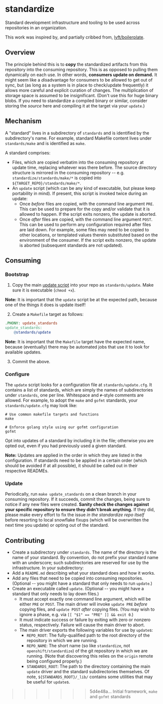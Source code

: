 # standardize

Standard development infrastructure and tooling to be used across repositories in an organization.

This work was inspired by, and partially cribbed from,
[lyft/boilerplate](https://github.com/lyft/boilerplate).

## Overview

The principle behind this is to **copy** the standardized artifacts from
this repository into the consuming repository. This is as opposed to
pulling them dynamically on each use. In other words, **consumers update
on demand.** It might seem like a *dis*advantage for consumers to be
allowed to get out of sync, but (as long as a system is in place to
check/update frequently) it allows more careful and explicit curation of
changes. The multiplication of storage space is assumed to be
insignificant. (Don't use this for huge binary blobs. If you need to
standardize a compiled binary or similar, consider storing the _source_
here and compiling it at the target via your `update`.)

## Mechanism

A "standard" lives in a subdirectory of `standards` and is identified by
the subdirectory's name. For example, standard Makefile content lives
under `standards/make` and is identified as `make`.

A standard comprises:

- Files, which are copied verbatim into the consuming repository at
  update time, replacing whatever was there before. The source directory
  structure is mirrored in the consuming repository -- e.g.
  `standardize/standards/make/*` is copied into
  `${TARGET_REPO}/standards/make/*`.
- An `update` script (which can be any kind of executable, but please
  keep portability in mind). If present, this script is invoked twice
  during an update:
  - Once _before_ files are copied, with the command line argument
    `PRE`. This can be used to prepare for the copy and/or validate that
    it is allowed to happen. If the script exits nonzero, the update is
    aborted.
  - Once _after_ files are copied, with the command line argument
    `POST`. This can be used to perform any configuration required after
    files are laid down. For example, some files may need to be copied
    to other locations, or templated values therein substituted based on the
    environment of the consumer. If the script exits nonzero, the update
    is aborted (subsequent standards are not updated).

## Consuming

### Bootstrap

1. Copy the main [update script](standards/update) into your repo as
   `standards/update`. Make sure it is executable (`chmod +x`).

**Note:** It is important that the `update` script be at the expected
path, because one of the things it does is update itself!

2. Create a `Makefile` target as follows:

```makefile
.PHONY: update_standards
update_standards:
	@standards/update
```

**Note:** It is important that the `Makefile` target have the expected
name, because (eventually) there may be automated jobs that use it
to look for available updates.

3. Commit the above.

### Configure

The `update` script looks for a configuration file at
`standards/update.cfg`. It contains a list of standards, which are
simply the names of subdirectories under `standards`, one per line.
Whitespace and `#`-style comments are allowed. For example, to adopt the
`make` and `gofmt` standards, your `standards/update.cfg` may look like:

```
# Use common makefile targets and functions
make

# Enforce golang style using our gofmt configuration
gofmt
```
Opt into updates of a standard by including it in the file; otherwise
you are opted out, even if you had previously used a given standard.

**Note:** Updates are applied in the order in which they are listed in
the configuration. If standards need to be applied in a certain order
(which should be avoided if at all possible), it should be called out
in their respective READMEs.

### Update

Periodically, run `make update_standards` on a clean branch in your
consuming repository. If it succeeds, commit the changes, being sure to
notice if any new files were created. **Sanity check the changes against
your specific repository to ensure they didn't break anything.** If they
did, please make every effort to fix the issue _in the standardize repo
itself_ before resorting to local snowflake fixups (which will be
overwritten the next time you update) or opting out of the standard.

## Contributing

- Create a subdirectory under `standards`. The name of the directory is
  the name of your standard. By convention, do not prefix your standard
  name with an underscore; such subdirectories are reserved for use by
  the infrastructure. In your subdirectory:
- Add a `README.md` describing what your standard does and how it works.
- Add any files that need to be copied into consuming repositories.
  (Optional -- you might have a standard that only needs to run
  `update`.)
- Create an executable called `update`. (Optional -- you might have a
  standard that only needs to lay down files.)
  - It must accept exactly one command line argument, which will be
    either `PRE` or `POST`. The main driver will invoke `update
    PRE` _before_ copying files, and `update POST` _after_ copying
    files. (You may wish to ignore a phase, e.g. via
    `[[ "$1" == "PRE" ]] && exit 0`.)
  - It must indicate success or failure by exiting with zero or nonzero
    status, respectively. Failure will cause the main driver to abort.
  - The main driver exports the following variables for use by
    `update`s:
    - `REPO_ROOT`: The fully-qualified path to the root directory of
      the repository in which we are running.
    - `REPO_NAME`: The short name (so like `standardize`, not
      `openshift/standardize`) of the git repository in which we are
      running. (Note that discovering this relies on the `origin`
      remote being configured properly.)
    - `STANDARDS_ROOT`: The path to the directory containing the main
      `update` driver and the standard subdirectories themselves. Of
      note, `${STANDARDS_ROOT}/_lib/` contains some utilities that may
      be useful for `update`s.
>>>>>>> 5d4e48a... Initial framework, `make` and `gofmt` standards
